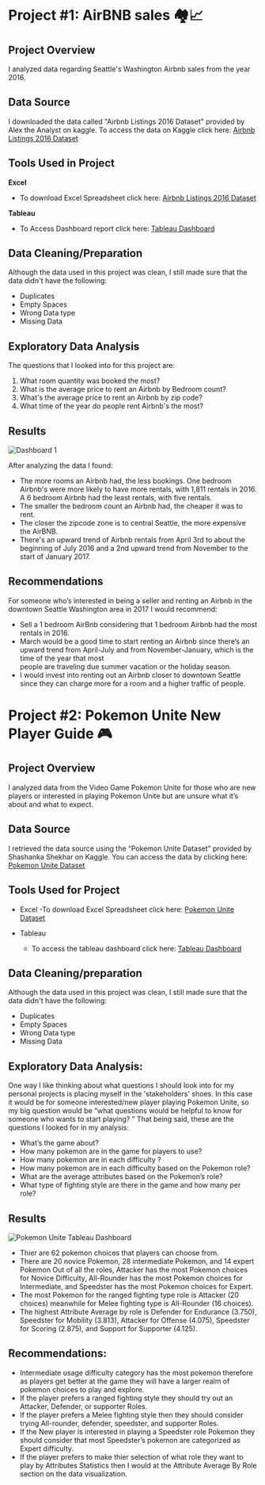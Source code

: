 # Project #1: AirBNB sales 🏘️📈

## Project Overview
 I analyzed data regarding Seattle's Washington Airbnb sales from the year 2016. 

## Data Source
I downloaded the data called "Airbnb Listings 2016 Dataset" provided by Alex the Analyst on kaggle. To access the data on Kaggle click here: [Airbnb Listings 2016 Dataset](https://www.kaggle.com/datasets/alexanderfreberg/airbnb-listings-2016-dataset/data)

## Tools Used in Project

**Excel**
   - To download Excel Spreadsheet click here: [Airbnb Listings 2016 Dataset](https://www.kaggle.com/datasets/alexanderfreberg/airbnb-listings-2016-dataset/data)

**Tableau**
   - To Access Dashboard report click here: [Tableau Dashboard](https://public.tableau.com/app/profile/gissel.viramontes/viz/AirBNBFullProject2016data/Dashboard1)

## Data Cleaning/Preparation
Although the data used in this project was clean, I still made sure that the data didn't have the following:
 - Duplicates
 - Empty Spaces
 - Wrong Data type
 - Missing Data
   
## Exploratory Data Analysis

The questions that I looked into for this project are:

 1. What room quantity was booked the most? 
  2. What is the average price to rent an Airbnb by Bedroom count?
  3. What's the average price to rent an Airbnb by zip code?
  4. What time of the year do people rent Airbnb's the most?

## Results
![Dashboard 1](https://github.com/gigimontes/Tableau-Projects/assets/143570053/fba9e4a3-a577-4a05-97d3-66115f15a802)

After analyzing the data I found: 

- The more rooms an Airbnb had, the less bookings. One bedroom Airbnb's were more likely to have more rentals, with 1,811 rentals in 2016. A 6 bedroom Airbnb had the least rentals, with five rentals.
- The smaller the bedroom count an Airbnb had, the cheaper it was to rent.
- The closer the zipcode zone is to central Seattle, the more expensive the AirBNB.
- There's an upward trend of Airbnb rentals from April 3rd  to about the beginning of July 2016 and a 2nd upward trend from November to the start of January 2017.


## Recommendations
For someone who’s interested in being a seller and renting an Airbnb in the downtown Seattle Washington area in 2017 I would recommend:

- Sell a 1 bedroom AirBnb considering that 1 bedroom Airbnb had the most rentals in 2016. 
- March would be a good time to start renting an Airbnb since there’s an upward trend from April-July and from November-January, which is the time of the year that most    
  people are traveling due summer vacation or the holiday season.
- I would invest into renting out an Airbnb closer to downtown Seattle since they can charge more for a room and a higher traffic of people. 


# Project #2: Pokemon Unite New Player Guide 🎮

## Project Overview
   I analyzed data from the Video Game Pokemon Unite for those who are new players or interested in playing Pokemon Unite but are unsure what it’s about and what to expect. 

## Data Source
   I retrieved the data source using the  “Pokemon Unite Dataset” provided by Shashanka Shekhar on Kaggle. You can access the data by clicking here: [Pokemon Unite Dataset](https://www.kaggle.com/datasets/vishushekhar/pokemonunitedataset)

##  Tools Used for Project
   - Excel
      -To download Excel Spreadsheet click here: [Pokemon Unite Dataset](https://www.kaggle.com/datasets/vishushekhar/pokemonunitedataset)


   - Tableau
      - To access the tableau dashboard click here: [Tableau Dashboard](https://public.tableau.com/app/profile/gissel.viramontes/viz/PokemonUnite/Dashboard1)

##  Data Cleaning/preparation
Although the data used in this project was clean, I still made sure that the data didn't have the following:
 - Duplicates
 - Empty Spaces
 - Wrong Data type
 - Missing Data

## Exploratory Data Analysis:
   One way I like thinking about what questions I should look into for my personal projects is placing myself in the 'stakeholders' shoes. In this case it would be for someone interested/new player playing Pokemon Unite, so my big question would be “what questions would be helpful to know for someone who wants to start playing? ” That being said, these are the questions I looked for in my analysis:

   - What’s the game about?
   - How many pokemon are in the game for players to use?
   - How many pokemon are in each difficulty ? 
   - How many pokemon are in each difficulty based on the Pokemon role? 
   - What are the average attributes based on the Pokemon’s role?
   - What type of fighting style are there in the game and how many per 
     role?

## Results
![Pokemon Unite Tableau Dashboard ](https://github.com/gigimontes/Tableau-Projects/assets/143570053/db0223fe-cd7e-4ab4-8076-afd40f2ab262)

 - Thier are 62 pokemon choices that players can choose from.
 - There are 20 novice Pokemon, 28 intermediate Pokemon, and 14 expert Pokemon 
   Out of all the roles, Attacker has the most Pokemon choices for Novice Difficulty, All-Rounder has the most Pokemon choices for Intermediate, and Speedster has the most 
   Pokemon choices for Expert. 
 - The most Pokemon for the ranged fighting type role is Attacker (20 choices) meanwhile for Melee fighting type is All-Rounder (16 choices). 
 - The highest Attribute Average by role is Defender for Endurance (3.750), Speedster for Mobility (3.813), Attacker for Offense (4.075), Speedster for Scoring (2.875), 
   and Support for Supporter (4.125).

## Recommendations: 
   - Intermediate usage difficulty category has the most pokemon therefore as players get better at the game they will have a larger realm of pokemon choices to play and 
     explore. 
   - If the player prefers a ranged fighting style they should try out an Attacker, Defender, or supporter Roles.
   - If the player prefers a Melee fighting style then they should consider trying All-rounder, defender, speedster, and supporter Roles. 
   - If the New player is interested in playing a Speedster role Pokemon they should consider that most Speedster’s pokemon are categorized as Expert difficulty.
   - If the player prefers to make thier selection of what role they want to play by Attributes Statistics then I would at the Attribute Average By Role section on 
     the data visualization.  



